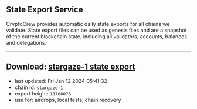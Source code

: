 ## State Export Service
CryptoCrew provides automatic daily state exports for all chains we validate. State export files can be used as genesis files and are a snapshot of the current blockchain state, including all validators, accounts, balances and delegations.

---
**Download: [stargaze-1 state export](https://dl.ccvalidators.com/SERVICE/stargaze/stargaze-1_export_11780076.json)**
---

- last updated: Fri Jan 12 2024 05:41:32
- chain id: `stargaze-1`
- export height: `11780076`
- use for: airdrops, local tests, chain recovery
